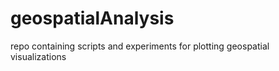 # geospatialAnalysis
repo containing scripts and experiments for plotting geospatial visualizations
